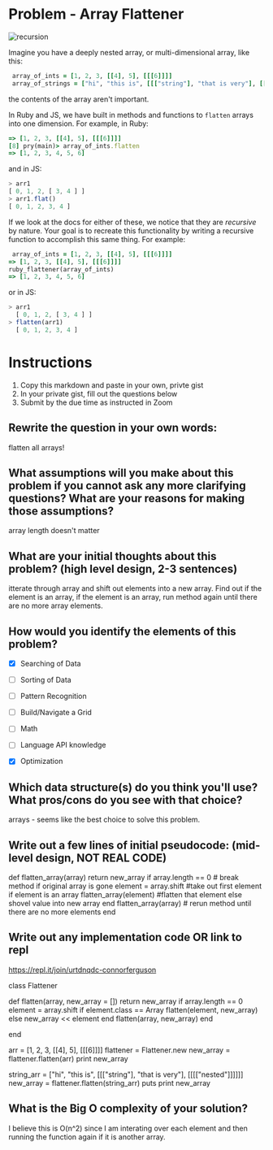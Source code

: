# Problem - Array Flattener
![recursion](https://media.giphy.com/media/3GuP496Wrkos8/giphy.gif)

Imagine you have a deeply nested array, or multi-dimensional array, like this:

```rb
 array_of_ints = [1, 2, 3, [[4], 5], [[[6]]]]
 array_of_strings = ["hi", "this is", [[["string"], "that is very"], [[[["nested"]]]]]]
```
the contents of the array aren't important.

In Ruby and JS, we have built in methods and functions to `flatten` arrays into one dimension.  For example, in Ruby:

```rb
=> [1, 2, 3, [[4], 5], [[[6]]]]
[8] pry(main)> array_of_ints.flatten
=> [1, 2, 3, 4, 5, 6]
```
and in JS:

```js
> arr1
[ 0, 1, 2, [ 3, 4 ] ]
> arr1.flat()
[ 0, 1, 2, 3, 4 ]
```
If we look at the docs for either of these, we notice that they are _recursive_ by nature. Your goal is to recreate this functionality by writing a recursive function to accomplish this same thing. For example:

```rb
 array_of_ints = [1, 2, 3, [[4], 5], [[[6]]]]
=> [1, 2, 3, [[4], 5], [[[6]]]]
ruby_flattener(array_of_ints)
=> [1, 2, 3, 4, 5, 6]
```
or in JS:

```js
> arr1
  [ 0, 1, 2, [ 3, 4 ] ]
> flatten(arr1)
  [ 0, 1, 2, 3, 4 ]
```

# Instructions

1. Copy this markdown and paste in your own, privte gist
2. In your private gist, fill out the questions below
4. Submit by the due time as instructed in Zoom


## Rewrite the question in your own words:

flatten all arrays!

## What assumptions will you make about this problem if you cannot ask any more clarifying questions? What are your reasons for making those assumptions?

array length doesn't matter

## What are your initial thoughts about this problem? (high level design, 2-3 sentences)

itterate through array and shift out elements into a new array. Find out if the element is an array, if the element is an array, run method again until there are no more array elements.

## How would you identify the elements of this problem?

- [x] Searching of Data
- [ ] Sorting of Data
- [ ] Pattern Recognition
- [ ] Build/Navigate a Grid
- [ ] Math
- [ ] Language API knowledge
- [x] Optimization


## Which data structure(s) do you think you'll use? What pros/cons do you see with that choice?

arrays - seems like the best choice to solve this problem. 

## Write out a few lines of initial pseudocode: (mid-level design, NOT REAL CODE)

def flatten_array(array)
 return new_array if array.length == 0 # break method if original array is gone
 element = array.shift #take out first element
 if element is an array
  flatten_array(element) #flatten that element
 else
  shovel value into new array
 end
 flatten_array(array) # rerun method until there are no more elements
end

 

## Write out any implementation code OR link to repl

https://repl.it/join/urtdnqdc-connorferguson

class Flattener

  def flatten(array, new_array = [])
    return new_array if array.length == 0
    element = array.shift
    if element.class == Array
      flatten(element, new_array)
    else
      new_array << element
    end
    flatten(array, new_array)
  end

end


arr = [1, 2, 3, [[4], 5], [[[6]]]]
flattener = Flattener.new
new_array = flattener.flatten(arr)
print new_array

string_arr = ["hi", "this is", [[["string"], "that is very"], [[[["nested"]]]]]]
new_array = flattener.flatten(string_arr)
puts 
print new_array

## What is the Big O complexity of your solution?

I believe this is O(n^2) since I am interating over each element and then running the function again if it is another array. 
